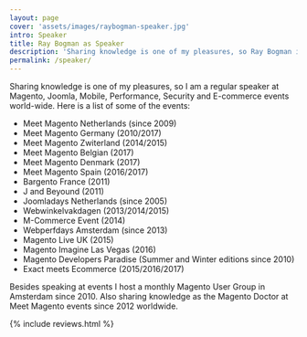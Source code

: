 ```yaml
---
layout: page
cover: 'assets/images/raybogman-speaker.jpg'
intro: Speaker
title: Ray Bogman as Speaker
description: 'Sharing knowledge is one of my pleasures, so Ray Bogman is a regular speaker at Magento, Joomla, Mobile, Performance, Security and E-commerce events world-wide.'
permalink: /speaker/
---
```


Sharing knowledge is one of my pleasures, so I am a regular speaker at Magento, Joomla, Mobile, Performance, Security and E-commerce events world-wide.
Here is a list of some of the events:

- Meet Magento Netherlands (since 2009)
- Meet Magento Germany (2010/2017)
- Meet Magento Zwiterland (2014/2015)
- Meet Magento Belgian (2017)
- Meet Magento Denmark (2017)
- Meet Magento Spain (2016/2017)
- Bargento France (2011)
- J and Beyound (2011)
- Joomladays Netherlands (since 2005)
- Webwinkelvakdagen (2013/2014/2015)
- M-Commerce Event (2014)
- Webperfdays Amsterdam (since 2013)
- Magento Live UK (2015)
- Magento Imagine Las Vegas (2016)
- Magento Developers Paradise (Summer and Winter editions since 2010)
- Exact meets Ecommerce (2015/2016/2017)

Besides speaking at events I host a monthly Magento User Group in Amsterdam since 2010. Also sharing knowledge as the Magento Doctor at Meet Magento events since 2012 worldwide.

{% include reviews.html %}
